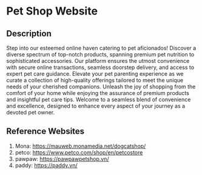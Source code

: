 # Pet Shop Website

## Description
Step into our esteemed online haven catering to pet aficionados! Discover a diverse spectrum of top-notch products, spanning premium pet nutrition to sophisticated accessories. Our platform ensures the utmost convenience with secure online transactions, seamless doorstep delivery, and access to expert pet care guidance. Elevate your pet parenting experience as we curate a collection of high-quality offerings tailored to meet the unique needs of your cherished companions. Unleash the joy of shopping from the comfort of your home while enjoying the assurance of premium products and insightful pet care tips. Welcome to a seamless blend of convenience and excellence, designed to enhance every aspect of your journey as a devoted pet owner.
## Reference Websites

1. Mona: https://mauweb.monamedia.net/dogcatshop/
2. petco: https://www.petco.com/shop/en/petcostore
3. pawpaw: https://pawpawpetshop.vn/
4. paddy: https://paddy.vn/
